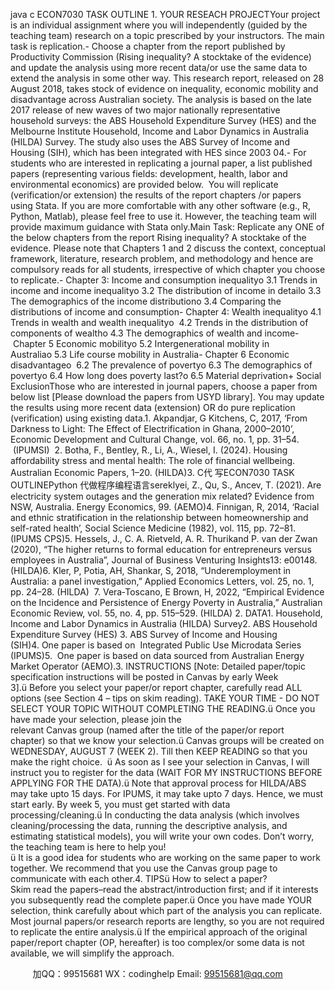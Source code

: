 java c
ECON7030 TASK OUTLINE
1. YOUR RESEACH PROJECTYour project is an individual assignment where you will independently (guided by the teaching team) research on a topic prescribed by your instructors. The main task is replication.- Choose a chapter from the report published by Productivity Commission (Rising inequality? A stocktake of the evidence) and update the analysis using more recent data/or use the same data to extend the analysis in some other way. This research report, released on 28 August 2018, takes stock of evidence on inequality, economic mobility and disadvantage across Australian society. The analysis is based on the late 2017 release of new waves of two major nationally representative household surveys: the ABS Household Expenditure Survey (HES) and the Melbourne Institute Household, Income and Labor Dynamics in Australia (HILDA) Survey. The study also uses the ABS Survey of Income and Housing (SIH), which has been integrated with HES since 2003 04.- For students who are interested in replicating a journal paper, a list published papers (representing various fields: development, health, labor and environmental economics) are provided below.  You will replicate (verification/or extension) the results of the report chapters /or papers using Stata. If you are more comfortable with any other software (e.g., R, Python, Matlab), please feel free to use it. However, the teaching team will provide maximum guidance with Stata only.Main Task: Replicate any ONE of the below chapters from the report Rising inequality? A stocktake of the evidence. Please note that Chapters 1 and 2 discuss the context, conceptual framework, literature, research problem, and methodology and hence are compulsory reads for all students, irrespective of which chapter you choose to replicate.- Chapter 3: Income and consumption inequalityo 3.1 Trends in income and income inequalityo 3.2 The distribution of income in detailo 3.3 The demographics of the income distributiono 3.4 Comparing the distributions of income and consumption- Chapter 4: Wealth inequalityo 4.1 Trends in wealth and wealth inequalityo  4.2 Trends in the distribution of components of wealtho 4.3 The demographics of wealth and income- Chapter 5 Economic mobilityo 5.2 Intergenerational mobility in Australiao 5.3 Life course mobility in Australia- Chapter 6 Economic disadvantageo  6.2 The prevalence of povertyo 6.3 The demographics of povertyo 6.4 How long does poverty last?o 6.5 Material deprivation+ Social ExclusionThose who are interested in journal papers, choose a paper from below list [Please download the papers from USYD library]. You may update the results using more recent data (extension) OR do pure replication (verification) using existing data.1. Akpandjar, G  Kitchens, C, 2017, ‘From Darkness to Light: The Effect of Electrification in Ghana, 2000–2010’, Economic Development and Cultural Change, vol. 66, no. 1, pp. 31–54.  (IPUMSI)  2. Botha, F., Bentley, R., Li, A.,  Wiesel, I. (2024). Housing affordability stress and mental health: The role of financial wellbeing. Australian Economic Papers, 1–20. (HILDA)3. C代 写ECON7030 TASK OUTLINEPython
代做程序编程语言sereklyei, Z., Qu, S.,  Ancev, T. (2021). Are electricity system outages and the generation mix related? Evidence from NSW, Australia. Energy Economics, 99. (AEMO)4. Finnigan, R, 2014, ‘Racial and ethnic stratification in the relationship between homeownership and self-rated health’, Social Science  Medicine (1982), vol. 115, pp. 72–81. (IPUMS CPS)5. Hessels, J., C. A. Rietveld, A. R. Thurikand P. van der Zwan (2020), “The higher returns to formal education for entrepreneurs versus employees in Australia”, Journal of Business Venturing Insights13: e00148. (HILDA)6. Kler, P, Potia, AH,  Shankar, S, 2018, “Underemployment in Australia: a panel investigation,” Applied Economics Letters, vol. 25, no. 1, pp. 24–28. (HILDA)  7. Vera‐Toscano, E  Brown, H, 2022, “Empirical Evidence on the Incidence and Persistence of Energy Poverty in Australia,” Australian Economic Review, vol. 55, no. 4, pp. 515–529. (HILDA) 2. DATA1. Household, Income and Labor Dynamics in Australia (HILDA) Survey2. ABS Household Expenditure Survey (HES) 3. ABS Survey of Income and Housing (SIH)4. One paper is based on  Integrated Public Use Microdata Series (IPUMS)5.  One paper is based on data sourced from Australian Energy Market Operator (AEMO).3. INSTRUCTIONS [Note: Detailed paper/topic specification instructions will be posted in Canvas by early Week 3].ü Before you select your paper/or report chapter, carefully read ALL options (see Section 4 – tips on skim reading). TAKE YOUR TIME - DO NOT SELECT YOUR TOPIC WITHOUT COMPLETING THE READING.ü Once you have made your selection, please join the relevant Canvas group (named after the title of the paper/or report chapter) so that we know your selection.ü Canvas groups will be created on WEDNESDAY, AUGUST 7 (WEEK 2). Till then KEEP READING so that you make the right choice.  ü As soon as I see your selection in Canvas, I will instruct you to register for the data (WAIT FOR MY INSTRUCTIONS BEFORE APPLYING FOR THE DATA).ü Note that approval process for HILDA/ABS may take upto 15 days. For IPUMS, it may take upto 7 days. Hence, we must start early. By week 5, you must get started with data processing/cleaning.ü In conducting the data analysis (which involves cleaning/processing the data, running the descriptive analysis, and estimating statistical models), you will write your own codes. Don’t worry, the teaching team is here to help you!ü It is a good idea for students who are working on the same paper to work together. We recommend that you use the Canvas group page to communicate with each other.4. TIPSü How to select a paper? Skim read the papers–read the abstract/introduction first; and if it interests you subsequently read the complete paper.ü Once you have made YOUR selection, think carefully about which part of the analysis you can replicate. Most journal papers/or research reports are lengthy, so you are not required to replicate the entire analysis.ü If the empirical approach of the original paper/report chapter (OP, hereafter) is too complex/or some data is not available, we will simplify the approach.


         
加QQ：99515681  WX：codinghelp  Email: 99515681@qq.com
